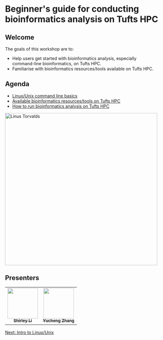 # Beginner's guide for conducting bioinformatics analysis on Tufts HPC

## Welcome
The goals of this workshop are to:

- Help users get started with bioinformatics analysis, especially command-line bioinformatics, on Tufts HPC.
- Familiarise with bioinformatics resources/tools available on Tufts HPC.

## Agenda
- [Linux/Unix command line basics](linux/00_overview.md)
- [Available bioinformatics resources/tools on Tufts HPC](02_tufts_bioinformatics_resources.md)
- [How to run bioinformatics analysis on Tufts HPC](03_run_bioinformatics_on_HPC.md)



<img src="../images/bioinformatics_hpc.png" alt="Linus Torvalds" style="height:500px;" />

## Presenters
<!-- ALL-CONTRIBUTORS-LIST:START - Do not remove or modify this section -->
<!-- prettier-ignore-start -->
<!-- markdownlint-disable -->
<table>
  <tr>
    <td align="center"><a href="https://github.com/shirleyxueli41"><img src="https://avatars.githubusercontent.com/u/88347911?v=4" width="100px;" alt=""/><br /><sub><b>Shirley Li</b></sub></a><br /></
    td>
    <td align="center"><a href="https://github.com/zhan4429"><img src="https://avatars.githubusercontent.com/u/90942318" width="100px;" alt=""/><br /><sub><b>Yucheng Zhang</b></sub></a><br /></td>    
  </tr>
</table>

<!-- markdownlint-enable -->
<!-- prettier-ignore-end -->

<!-- ALL-CONTRIBUTORS-LIST:END -->
[Next: Intro to Linux/Unix](01_linux101.md)
